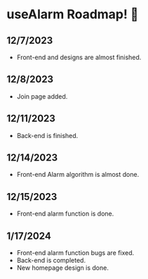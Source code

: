 # useAlarm Roadmap! 🚀

## 12/7/2023
* Front-end and designs are almost finished.

## 12/8/2023
* Join page added.

## 12/11/2023
* Back-end is finished.

## 12/14/2023
* Front-end Alarm algorithm is almost done.

## 12/15/2023
* Front-end alarm function is done.

## 1/17/2024
* Front-end alarm function bugs are fixed.
* Back-end is completed.
* New homepage design is done.
